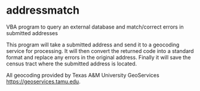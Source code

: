 # addressmatch
VBA program to query an external database and match/correct errors in submitted addresses

This program will take a submitted address and send it to a geocoding service for processing. It will then convert the returned code into a standard format and replace any errors in the original address. Finally it will save the census tract where the submitted address is located.

All geocoding provided by Texas A&M University GeoServices https://geoservices.tamu.edu.
